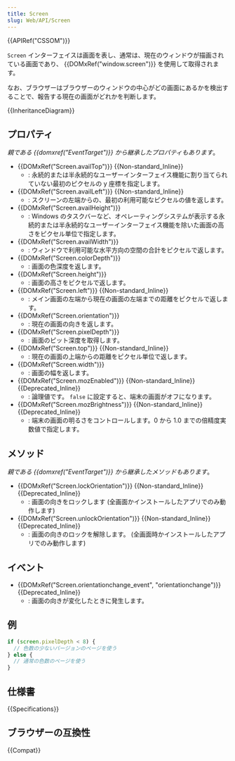 ```yaml
---
title: Screen
slug: Web/API/Screen
---
```


{{APIRef("CSSOM")}}

`Screen` インターフェイスは画面を表し、通常は、現在のウィンドウが描画されている画面であり、 {{DOMxRef("window.screen")}} を使用して取得されます。

なお、ブラウザーはブラウザーのウィンドウの中心がどの画面にあるかを検出することで、報告する現在の画面がどれかを判断します。

{{InheritanceDiagram}}

## プロパティ

_親である {{domxref("EventTarget")}} から継承したプロパティもあります_。

- {{DOMxRef("Screen.availTop")}} {{Non-standard_Inline}}
  - : 永続的または半永続的なユーザーインターフェイス機能に割り当てられていない最初のピクセルの y 座標を指定します。
- {{DOMxRef("Screen.availLeft")}} {{Non-standard_Inline}}
  - : スクリーンの左端からの、最初の利用可能なピクセルの値を返します。​
- {{DOMxRef("Screen.availHeight")}}
  - : Windows のタスクバーなど、オペレーティングシステムが表示する永続的または半永続的なユーザーインターフェイス機能を除いた画面の高さをピクセル単位で指定します。
- {{DOMxRef("Screen.availWidth")}}
  - : ウィンドウで利用可能な水平方向の空間の合計をピクセルで返します。
- {{DOMxRef("Screen.colorDepth")}}
  - : 画面の色深度を返します。
- {{DOMxRef("Screen.height")}}
  - : 画面の高さをピクセルで返します。
- {{DOMxRef("Screen.left")}} {{Non-standard_Inline}}
  - : メイン画面の左端から現在の画面の左端までの距離をピクセルで返します。
- {{DOMxRef("Screen.orientation")}}
  - : 現在の画面の向きを返します。
- {{DOMxRef("Screen.pixelDepth")}}
  - : 画面のピット深度を取得します。
- {{DOMxRef("Screen.top")}} {{Non-standard_Inline}}
  - : 現在の画面の上端からの距離をピクセル単位で返します。
- {{DOMxRef("Screen.width")}}
  - : 画面の幅を返します。
- {{DOMxRef("Screen.mozEnabled")}} {{Non-standard_Inline}} {{Deprecated_Inline}}
  - : 論理値です。 `false` に設定すると、端末の画面がオフになります。
- {{DOMxRef("Screen.mozBrightness")}} {{Non-standard_Inline}} {{Deprecated_Inline}}
  - : 端末の画面の明るさをコントロールします。0 から 1.0 までの倍精度実数値で指定します。

## メソッド

_親である {{domxref("EventTarget")}} から継承したメソッドもあります_。

- {{DOMxRef("Screen.lockOrientation")}} {{Non-standard_Inline}} {{Deprecated_Inline}}
  - : 画面の向きをロックします (全画面かインストールしたアプリでのみ動作します)
- {{DOMxRef("Screen.unlockOrientation")}} {{Non-standard_Inline}} {{Deprecated_Inline}}
  - : 画面の向きのロックを解除します。 (全画面時かインストールしたアプリでのみ動作します)

## イベント

- {{DOMxRef("Screen.orientationchange_event", "orientationchange")}} {{Deprecated_Inline}}
  - : 画面の向きが変化したときに発生します。

## 例

```js
if (screen.pixelDepth < 8) {
  // 色数の少ないバージョンのページを使う
} else {
  // 通常の色数のページを使う
}
```

## 仕様書

{{Specifications}}

## ブラウザーの互換性

{{Compat}}
